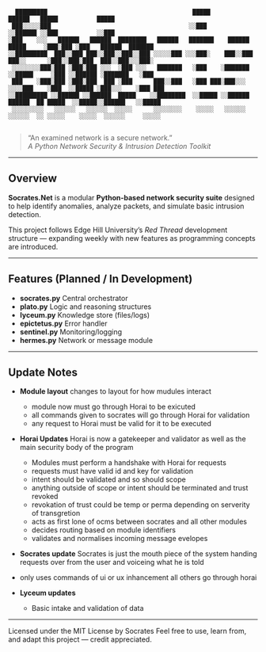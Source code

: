 ```
  █████████                                         █████                        ██████   █████           █████   
 ███░░░░░███                                       ░░███                        ░░██████ ░░███           ░░███    
░███    ░░░   ██████   ██████  ████████   ██████   ███████    ██████   █████     ░███░███ ░███   ██████  ███████  
░░█████████  ███░░███ ███░░███░░███░░███ ░░░░░███ ░░░███░    ███░░███ ███░░      ░███░░███░███  ███░░███░░░███░   
 ░░░░░░░░███░███ ░███░███ ░░░  ░███ ░░░   ███████   ░███    ░███████ ░░█████     ░███ ░░██████ ░███████   ░███    
 ███    ░███░███ ░███░███  ███ ░███      ███░░███   ░███ ███░███░░░   ░░░░███    ░███  ░░█████ ░███░░░    ░███ ███
░░█████████ ░░██████ ░░██████  █████    ░░████████  ░░█████ ░░██████  ██████  ██ █████  ░░█████░░██████   ░░█████ 
 ░░░░░░░░░   ░░░░░░   ░░░░░░  ░░░░░      ░░░░░░░░    ░░░░░   ░░░░░░  ░░░░░░  ░░ ░░░░░    ░░░░░  ░░░░░░     ░░░░░  
                                                                                                          
```

> “An examined network is a secure network.”  
_A Python Network Security & Intrusion Detection Toolkit_

---

## Overview
**Socrates.Net** is a modular **Python-based network security suite** designed to help identify anomalies, analyze packets, and simulate basic intrusion detection.  

This project follows Edge Hill University’s *Red Thread* development structure — expanding weekly with new features as programming concepts are introduced.

---

## Features (Planned / In Development)
- **socrates.py**         Central orchestrator
- **plato.py**            Logic and reasoning structures
- **lyceum.py**           Knowledge store (files/logs)
- **epictetus.py**        Error handler
- **sentinel.py**         Monitoring/logging
- **hermes.py**           Network or message module

---

## Update Notes
- **Module layout** changes to layout for how mudules interact
  - module now must go through Horai to be exicuted 
  - all commands given to socrates will go through Horai for validation
  - any request to Horai must be valid for it to be executed

- **Horai Updates** Horai is now a gatekeeper and validator as well as the main security body of the program
  - Modules must perform a handshake with Horai for requests
  - requests must have valid id and key for validation
  - intent should be validated and so should scope
  - anything outside of scope or intent should be terminated and trust revoked 
  - revokation of trust could be temp or perma depending on serverity of transgretion
  - acts as first lone of ocms between socrates and all other modules
  - decides routing based on module identifiers
  - validates and normalises incoming message evelopes
  
- **Socrates update** Socrates is just the mouth piece of the system handing requests over from the user and voiceing what he is told
 - only uses commands of ui or ux inhancement all others go through horai


- **Lyceum updates**
  - Basic intake and validation of data
---

Licensed under the MIT License by Socrates
Feel free to use, learn from, and adapt this project — credit appreciated.
